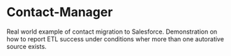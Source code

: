 # Contact-Manager
Real world example of contact migration to Salesforce. Demonstration on how to report ETL success under conditions wher more than one autorative source exists.
